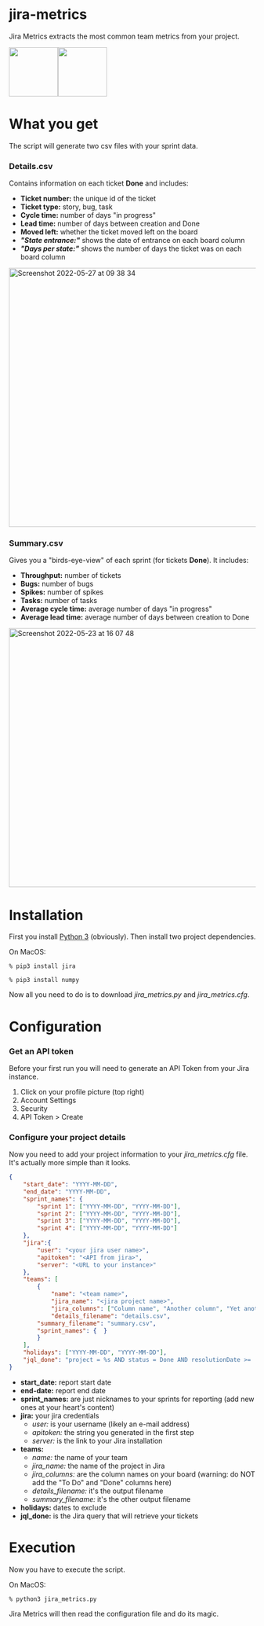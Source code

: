 # jira-metrics

Jira Metrics extracts the most common team metrics from your project.

<img src="https://user-images.githubusercontent.com/76520153/169852552-0eb9ab05-aff2-4d6c-ad09-3adcd1c1f541.png" width="100" /><img src="https://user-images.githubusercontent.com/76520153/169852578-4d4aacfd-dbab-4985-b46d-544c9d128762.png" width="100" />


# What you get
The script will generate two csv files with your sprint data.

### Details.csv
Contains information on each ticket **Done** and includes:

- **Ticket number:** the unique id of the ticket
- **Ticket type:** story, bug, task
- **Cycle time:** number of days "in progress"
- **Lead time:** number of days between creation and Done
- **Moved left:** whether the ticket moved left on the board
- **_"State entrance:"_** shows the date of entrance on each board column
- **_"Days per state:"_** shows the number of days the ticket was on each board column 

<img width="527" alt="Screenshot 2022-05-27 at 09 38 34" src="https://user-images.githubusercontent.com/76520153/170653228-1f485cc2-e2cc-4dac-83f1-80c1f574b70a.png">


### Summary.csv
Gives you a "birds-eye-view" of each sprint (for tickets **Done**). It includes:

- **Throughput:** number of tickets 
- **Bugs:** number of bugs
- **Spikes:** number of spikes
- **Tasks:** number of tasks
- **Average cycle time:** average number of days "in progress"
- **Average lead time:** average number of days between creation to Done

<img width="527" alt="Screenshot 2022-05-23 at 16 07 48" src="https://user-images.githubusercontent.com/76520153/169840851-00caf71f-2ccc-4453-9138-ce4542e5eb4a.png">

# Installation

First you install [Python 3](https://www.python.org/) (obviously). Then install two project dependencies. 

On MacOS:

```% pip3 install jira ```

```% pip3 install numpy ```

Now all you need to do is to download _jira_metrics.py_ and _jira_metrics.cfg_.  

# Configuration

### Get an API token

Before your first run you will need to generate an API Token from your Jira instance.

1. Click on your profile picture (top right)
2. Account Settings
3. Security
4. API Token > Create

### Configure your project details

Now you need to add your project information to your _jira_metrics.cfg_ file. It's actually more simple than it looks.

```json
{
	"start_date": "YYYY-MM-DD",
	"end_date": "YYYY-MM-DD",
	"sprint_names": {
	    "sprint 1": ["YYYY-MM-DD", "YYYY-MM-DD"],
	    "sprint 2": ["YYYY-MM-DD", "YYYY-MM-DD"],
	    "sprint 3": ["YYYY-MM-DD", "YYYY-MM-DD"],
	    "sprint 4": ["YYYY-MM-DD", "YYYY-MM-DD"]
	},
	"jira":{
		"user": "<your jira user name>",
		"apitoken": "<API from jira>",
		"server": "<URL to your instance>"
	},
	"teams": [
		{
	        "name": "<team name>",
	        "jira_name": "<jira project name>",
	        "jira_columns": ["Column name", "Another column", "Yet another column"],
	        "details_filename": "details.csv",
		"summary_filename": "summary.csv",
		"sprint_names": {  }
		}
	],
	"holidays": ["YYYY-MM-DD", "YYYY-MM-DD"],
	"jql_done": "project = %s AND status = Done AND resolutionDate >= '%s' AND resolutionDate <= '%s'"
}
```
- **start_date:** report start date
- **end-date:** report end date
- **sprint_names:** are just nicknames to your sprints for reporting (add new ones at your heart's content)
- **jira:** your jira credentials
	- _user:_ is your username (likely an e-mail address)
	- _apitoken:_ the string you generated in the first step
	- _server:_ is the link to your Jira installation 
- **teams:** 
	- _name:_ the name of your team
	- _jira_name:_ the name of the project in Jira
	- _jira_columns:_ are the column names on your board (warning: do NOT add the "To Do" and "Done" columns here)
	- _details_filename:_ it's the output filename
	- _summary_filename:_ it's the other output filename
- **holidays:** dates to exclude
- **jql_done:** is the Jira query that will retrieve your tickets

# Execution

Now you have to execute the script. 

On MacOS:

```% python3 jira_metrics.py ```

Jira Metrics will then read the configuration file and do its magic.

